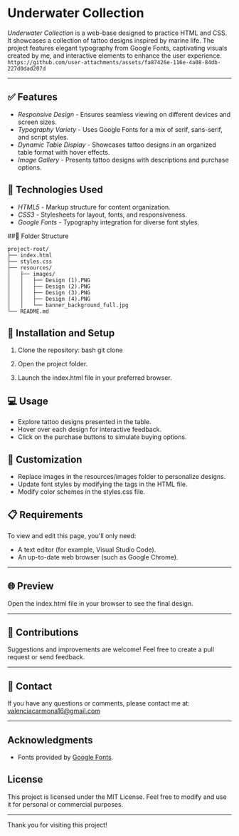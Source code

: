 # Underwater Collection

*Underwater Collection* is a web-base designed to practice HTML and CSS. It showcases a collection of tattoo designs inspired by marine life. The project features elegant typography from Google Fonts, captivating visuals created by me, and interactive elements to enhance the user experience.
`https://github.com/user-attachments/assets/fa87426e-116e-4a08-84db-227d0dad207d`

---

##  ✅ Features
- *Responsive Design* - Ensures seamless viewing on different devices and screen sizes.
- *Typography Variety* - Uses Google Fonts for a mix of serif, sans-serif, and script styles.
- *Dynamic Table Display* - Showcases tattoo designs in an organized table format with hover effects.
- *Image Gallery* - Presents tattoo designs with descriptions and purchase options.

## 📑 Technologies Used
- *HTML5* - Markup structure for content organization.
- *CSS3* - Stylesheets for layout, fonts, and responsiveness.
- *Google Fonts* - Typography integration for diverse font styles.

##📁 Folder Structure

	project-root/
	├── index.html
	├── styles.css
	├── resources/
	│   ├── images/
	│   │   ├── Design (1).PNG
	│   │   ├── Design (2).PNG
	│   │   ├── Design (3).PNG
	│   │   ├── Design (4).PNG
	│   │   └── banner_background_full.jpg
	└── README.md


## 💾 Installation and Setup
1. Clone the repository:
   bash
   git clone <repository-url>
   
2. Open the project folder.
3. Launch the index.html file in your preferred browser.

## 💻 Usage
- Explore tattoo designs presented in the table.
- Hover over each design for interactive feedback.
- Click on the purchase buttons to simulate buying options.

## 🎨 Customization
- Replace images in the resources/images folder to personalize designs.
- Update font styles by modifying the <link> tags in the HTML file.
- Modify color schemes in the styles.css file.

## 📋 Requirements
To view and edit this page, you'll only need:
- A text editor (for example, Visual Studio Code).
- An up-to-date web browser (such as Google Chrome).

---

## 🌐 Preview
Open the index.html file in your browser to see the final design.

---

## 🤝 Contributions
Suggestions and improvements are welcome! Feel free to create a pull request or send feedback.

---

## 📧 Contact
If you have any questions or comments, please contact me at: valenciacarmona16@gmail.com

---

## Acknowledgments
- Fonts provided by [Google Fonts](https://fonts.google.com/).

## License
This project is licensed under the MIT License. Feel free to modify and use it for personal or commercial purposes.

---

Thank you for visiting this project!
